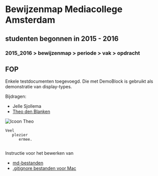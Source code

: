 # Bewijzenmap Mediacollege Amsterdam
## studenten begonnen in 2015 - 2016
### 2015_2016 > bewijzenmap > periode > vak > opdracht

## FOP

Enkele testdocumenten toegevoegd.
Die met DemoBlock is gebruikt als demonstratie van display-types.

Bijdragen:
* Jelle Sjollema
* [Theo den Blanken](http://blanken5.home.xs4all.nl/ "Site van Theo")


![Icoon Theo](https://pbs.twimg.com/profile_images/632928961022963712/ZL00b8Py.png)

```
Veel 
   plezier 
      ermee.
   
```
Instructie voor het bewerken van
* [md-bestanden](https://confluence.atlassian.com/bitbucketserver/markdown-syntax-guide-776639995.html "md-bestanden bewerken")
* [.gitignore bestanden voor Mac](http://devoh.com/blog/2013/01/global-gitignore)